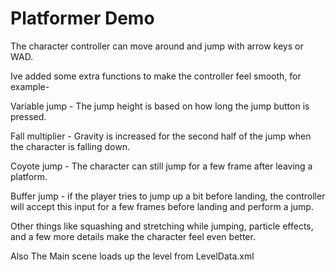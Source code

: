 # Platformer Demo

The character controller can move around and jump with arrow keys or WAD.

Ive added some extra functions to make the controller feel smooth, for example-

Variable jump - The jump height is based on how long the jump button is pressed.

Fall multiplier - Gravity is increased for the second half of the jump when the character is falling down. 

Coyote jump - The character can still jump for a few frame after leaving a platform.

Buffer jump - if the player tries to jump up a bit before landing, the controller will accept this input for a few frames before landing and perform a jump.

Other things like squashing and stretching while jumping, particle effects, and a few more details make the character feel even better.

Also The Main scene loads up the level from LevelData.xml
